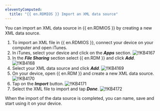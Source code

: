 ```yaml
---
eleventyComputed:
  title: "{{ en.RDMIOS }} Import an XML data source"
---
```

You can import an XML data source in {{ en.RDMIOS }} by creating a new XML data source.

1. To import an XML file in {{ en.RDMIOS }}, connect your device on your computer and open iTunes.
1. In iTunes, select your device and click on the ***Apps*** section.
![!!KB4167](https://cdnweb.devolutions.net/docs/docs_en_kb_KB4167.png)
1. In the ***File Sharing*** section select {{ en.RDM }} and click ***Add***.
![!!KB4168](https://cdnweb.devolutions.net/docs/docs_en_kb_KB4168.png)
1. Select your XML data source and click ***Add***.
![!!KB4169](https://cdnweb.devolutions.net/docs/docs_en_kb_KB4169.png)
1. On your device, open {{ en.RDM }} and create a new XML data source.
![!!KB4170](https://cdnweb.devolutions.net/docs/docs_en_kb_KB4170.png)
1. Tap on the ***Import*** button.
![!!KB4171](https://cdnweb.devolutions.net/docs/docs_en_kb_KB4171.png)
1. Select the XML file to import and tap ***Done***.
![!!KB4172](https://cdnweb.devolutions.net/docs/docs_en_kb_KB4172.png)

When the import of the data source is completed, you can name, save and start using it on your device.
